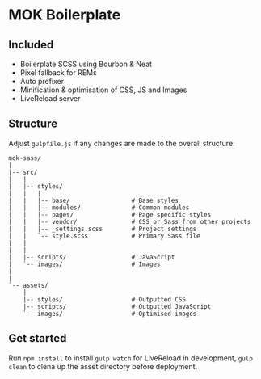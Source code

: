 # MOK Boilerplate

## Included

- Boilerplate SCSS using Bourbon & Neat
- Pixel fallback for REMs
- Auto prefixer
- Minification & optimisation of CSS, JS and Images
- LiveReload server

## Structure

Adjust `gulpfile.js` if any changes are made to the overall structure.

    mok-sass/
    |
    |-- src/
    |   |
    |   |-- styles/
    |   |   |
    |   |   |-- base/                 # Base styles
    |   |   |-- modules/              # Common modules
    |   |   |-- pages/                # Page specific styles
    |   |   |-- vendor/               # CSS or Sass from other projects
    |   |   |-- _settings.scss        # Project settings
    |   |   `-- style.scss            # Primary Sass file
    |   |
    |   |
    |   |-- scripts/                  # JavaScript
    |   `-- images/                   # Images
    |
    |
    `-- assets/
        |
        |-- styles/                   # Outputted CSS
        |-- scripts/                  # Outputted JavaScript
        `-- images/                   # Optimised images

## Get started

Run `npm install` to install `gulp watch` for LiveReload in development, `gulp clean` to clena up the asset directory before deployment.
